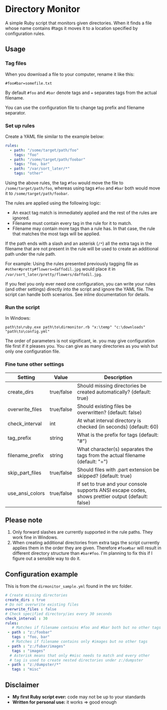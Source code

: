 # Directory Monitor

A simple Ruby script that monitors given directories. When it finds a file whose name contains #tags it moves it to a location specified by configuration rules.

## Usage

### Tag files

When you download a file to your computer, rename it like this:

```
#foo#bar=somefile.txt
```

By default `#foo` and `#bar` denote tags and `=` separates tags from the actual filename.

You can use the configuration file to change tag prefix and filename separator.

### Set up rules

Create a YAML file similar to the example below:

```yaml
rules:
  - path: "/some/target/path/foo"
    tags: "foo"
  - path: "/some/target/path/foobar"
    tags: "foo, bar"
  - path: "/var/sort_later/*"
    tags: "other"
```
Using the above rules, the tag `#foo` would move the file to `/some/target/path/foo`, whereas using tags `#foo` and `#bar` both would move it to `/some/target/path/foobar`.

The rules are applied using the following logic:

 * An exact tag match is immediately applied and the rest of the rules are ignored.
 * Filename must contain every tag in the rule for it to match.
 * Filename may contain more tags than a rule has. In that case, the rule that matches the most tags will be applied.

If the path ends with a slash and an asterisk (`/*`) all the extra tags in the filename that are not present in the rule will be used to create an additional path under the rule path.

For example: Using the rules presented previously tagging file as `#other#pretty#flowers=daffodil.jpg` would place it in `/var/sort_later/pretty/flowers/daffodil.jpg`.

If you feel you only ever need one configuration, you can write your rules (and other settings) directly into the script and ignore the YAML file. The script can handle both scenarios. See inline documentation for details.

### Run the script

In Windows:

```
path\to\ruby.exe path\to\dirmonitor.rb "x:\temp" "c:\downloads" "path\to\config.yml"
```

The order of parameters is not significant, ie. you may give configuration file first if it pleases you. You can give as many directories as you wish but only one configuration file.

### Fine tune other settings

| Setting					| Value			 | Description |
| --------------- | ---------- | ----------- |
| create_dirs			| true/false | Should missing directories be created automatically? (default: true) |
| overwrite_files | true/false | Should existing files be overwritten? (default: false) |
| check_interval	| int				 | At what interval directory is checked (in seconds) (default: 60) |
| tag_prefix			| string		 | What is the prefix for tags (default: "#") |
| filename_prefix | string		 | What character(s) separates the tags from the actual filename (default: "=") |
| skip_part_files | true/false | Should files with .part extension be skipped? (default: true) |
| use_ansi_colors | true/false | If set to true and your console supports ANSI escape codes, shows prettier output (default: false) |

## Please note

  1. Only forward slashes are currently supported in the rule paths. They work fine in Windows.
  2. When creating additional directories from extra tags the script currently applies them in the order they are given. Therefore `#foo#bar` will result in different directory structure than `#bar#foo`. I'm planning to fix this if I figure out a sensible way to do it.

## Configuration example

This is from the `dirmonitor_sample.yml` found in the src folder.

```yaml
# Create missing directories
create_dirs : true
# Do not overwrite existing files
overwrite_files : false
# Check specified directory/ies every 30 seconds
check_interval : 30
rules:
   # Matches if filename contains #foo and #bar both but no other tags
 - path : "z:/foobar"
   tags : "foo, bar"
   # Matches if filename contains only #images but no other tags
 - path : "z:/fubar/images"
   tags : "images"
  # Asterisk means that only #misc needs to match and every other
  # tag is used to create nested directories under z:/dumpster
 - path : "z:/dumpster/*"
   tags : "misc"
```
## Disclaimer

  - **My first Ruby script ever:** code may not be up to your standards
  - **Written for personal use:** it works => good enough